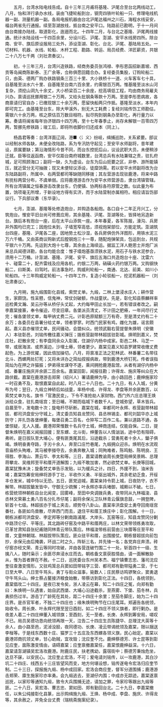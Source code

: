<!-- { "loadSidebar": true } -->
　　五月，台湾水陆电线告成。自十三年三月甫将基隆、沪尾合至台北两线动工，八月，怡和洋行承办水线，装由飞捷轮船到台，钢壳四铁叶轮船一只、修理电线机器一副、测量机器一副。各局电报机器由台北沪尾达福州之川石，海程水线妥安，福台两省先行通报。续至澎湖放线，抵台南之安平口。陆路前已勘明，于十一月间由台南接办陆线，取道彰化，迤逦而北。十四年二月，与台北之基隆、沪尾两线接通。统计水陆设线一千四百余里，分设川石、沪尾、澎湖、安平水线房四所。除台南、安平、旗后原设报局三处外，添设澎湖、彰化、台北、沪尾、基陆局五处。一切材料、机器、水线、轮船、木杆工程、勘路、转运、局员经费、洋匠薪资，共银二十八万七千两（刘壮肃奏议）。

　　初，十三年三月，台湾兴造铁路，经商务委员张鸿禄、李彤恩函招新嘉坡、西贡等岛闽商陈新泰、王广余等，佥称俱愿回籍合办。复经委员集股，订购轮船二只，由英、德两厂购办铁路钢条三百三十里、大小铁桥十一道、火车客车七十具，自基隆至淡水六十里、自基隆至台南六百余里，约需银百万两。惟基隆至淡水山河复杂，须挖山洞九十余丈，大小桥梁百二十余座，挖高填低工程，均由商务局雇夫兴办。禀请巡抚挪用银二十万两，又给头批钢条等款十万两。至是李彤恩病故，各商禀请归官自办；已缴现银三十余万两，愿留快船两只作抵。基隆至淡水，本年内即可完工。由基隆至台东，除大甲溪外，别无大工耗费；复经刘铭传饬工师勘估，需银六十余万两，核之原估百万数目相符。拟尽购到钢条办至彰化，再行量力以筹。奏请将闽省每年协济银四十四万两，至十七年春季止，尚存未解银一百零四万两，暂挪先修铁路；竣工后，即将所收脚价归还成本（同上）。

　　杨昌君等奏：台湾洋面辽阔，港■〈氵义〉纷岐，缉捕巡防，关系紧要。部议以经制水师各缺，未便全改陆路，系为专汛防守起见；至安平水师副将，昔年建设，原属要缺；第沿海情形今昔不同，而台东控扼后山，议设武职大员，未便稍涉迁就。臣等往返函商，安平仅距台南府城数里，台湾总兵有水陆兼辖之责，驻扎府城，足可照顾海口；副将一缺，久为虚设。台东为后山扼要之区，非参、游所能镇压，就近营分无可抽拨；现又未便轻议添设，徒糜饷需。若以安平水师副将改为台东陆路副将，所属中、右两营都司等缺随同移拨；其左营游击现驻鹿港，将来中路有抚标两营分布，不虞单弱。应将鹿港游击作为安平水师营游击，隶台湾镇管辖。所有台湾镇属之恒春游击改隶台东，仍使镇、协两标各符原管之数。似此量为布置，饷项毫无所增，于新设地方得有实济，而于水陆营制亦属相符。相应请旨饬部议行。下兵部议奏（东华录）。

　　七月，澎湖、基隆等处修造炮台，并购造各船炮。各口自十二年正月兴工，分筑炮台。惟安平旧台尚可修葺应用，其余基隆、沪尾、澎湖等处，皆择地另造新台。旗后本有炮台一座，后在太平山添筑一座。本年春夏，各军陈报，濠沟、兵房并外围均已完工；因炮位未到，子墙宽窄高低，须视炮架部位，方能定筑。澎湖筑台四座，基隆、沪尾各二座，因地势土松沙湿，各兵房俱仿外洋图形，用铁水泥三万六千桶。又由英商议购新式后膛钢炮三十一尊，随配炮弹架具，包运到台，共规平银六十万两。先运到大炮十七尊，其余由上海续运。据监工洋人鲍恩士并炮厂派来总兵闻德详勘，各台均能合度：惟子墙炮基亟须铁水泥，用石子与铁水泥参合，须用十二万桶。计澎湖、基隆、沪尾、安平、旗后五海口共造炮台十座、沈雷六十、碰雷二十，配齐雷线及应用各机，约银二万两，硝磺火药约银万两。又购钢快船二，曰斯美、曰驾时。前法事急时，购威利轮船一，南通、北达、前美、如川小轮船四。十三年购威定轮船一。十四年工作，复造小轮驳船一，挖泥机器船一（刘壮肃奏议）。

　　九月朔，施九缎围彰化县城，索焚丈单。九缎，二林上堡浸水庄人；耕作营生，家颇饶。性呆戆，信鬼神，常仗剑破额，作战童状。先是，彰化知县蔡麟祥率巡检黄文瀚、吴云孙等从桥仔头丈起，大约每甲田止长加一，若有错误者改之。嗣李嘉棠接篆，奉令催迫，尽变旧章。各堡派员清丈，不计田之肥瘠，一年间尽行丈完；催各堡领丈单，每甲纳丈费二元。计彰邑原赋额三万有奇，至是清丈约有二十余万；各委员在县署分给丈单，领者寥寥。时西门民家有鸡，雌化为雄，谣言颇起。嘉义县亦催领丈单，民间骚动，会盟纠众。统领武毅右营提督朱焕明（安徽人）本驻彰邑，刘铭传檄往嘉义弹压；拨栋营副带林超拔驻彰城。焕明到嘉义，焚庄社，赶散余党；有李盘同余众入彰属，住湖仔内杨中成家。彰邑二林、马芝一带，或居海滨、或界溪边，沙埋土瘠，领者更少。嘉棠见嘉义知县罗建常收缴丈费起色，为上游优擢，因此倍加操切。八月，将禀准正法之犯林武、林番薯二名带往北斗、西螺两处钉死；又将未详办之简灿捏报病故，带到鹿港大桥钉死。传者误指简灿为在押之许猫振；伊弟得龙谋夺不遂，乘间拥抢鹿港盐馆，从者有湖仔内杨中成、番薯庄施庆并余匪二百余名。嘉棠回彰，闻报往勘；许得龙、施庆等纠众在大路伏截。嘉棠在鹿港游击郑荣（绍兴人）署请鹿绅为导，由小路回邑；鹿绅施家珍一时召勇不及，取恨嘉棠自此起，时八月二十八日也。二十九日，有人入城，分黄布为号；翌日，九缎立神轿后如战童，率杨中成、许得龙、李盘等并余匪数百，以索焚丈单为名，旗书「官激民变」，下令不准抢劫人家财物。西门外六庄总理王焕派给众食，驻扎南瑶宫；至日晡，不期而临城下者数千人。登城弥望，草木皆兵。自晨至午，发电数十次；旋电杆尽斫断。嘉棠在城，率都司叶永辉、栋营副带林超拔、都司洪盘安分守城上，清丈委员知县龙赞冈、县丞林锡圭、都司刘韶华亦上城防守；并扎饬各堡绅董，每堡召勇二百名，仓猝写二百作二名，兼以道路不通，各堡惊疑，无人入援。鹿港郑荣惟数十名兵守土城，绅商连结，仅能自保。二日，提督朱焕明在嘉义闻报回援；至东螺、北斗街，绅董告以人情汹汹，途中恐有阻碍，弗听。是日拔队至大埔心，便有匪类尾其后，沿途截杀；营勇死者十余人，鎗子俱竭。焕明奋勇夺路，手刃十余人，奔至口庄竹巷尾，九缎拥众迎杀。焕明在水流观音庙桥头殉难，其马被李掽夺去，余勇奔散入城；同殉难者，陈鸣魁、陈明良、王得胜、李海山、萧云华、李太和等。三日，嘉棠请教谕周长庚暨局绅吴景韩、总理蒋攀龙、吴维邦至平和厝开道解围；九缎不敢加害，然必欲焚丈单。长庚等回城，嘉棠犹豫未决；旋备焚丈单告示发贴，以为缓兵之计。四日，外援不到，油米告竭；嘉棠饬筹安局绅将游手丁壮，半收作义勇、半驱出城外，其余老幼乏食，开绥丰仓发米，城中恃以无恐。五日，匪党迫城，嘉棠亲持令箭上城，日夜防守，衣不解带。林超拔鎗发皆中，守御无少疏懈；叶永辉亦率兵堵御，城赖以不破。七日，栋营统领林朝栋自台北闻变，回雾峰，至田中央调拨兵勇，夜带同从九林福浚、县丞林文荣募土勇八百名分扎市仔尾；副将余保元卫队林青云偃旗息鼓，一拥登陴，斩首十七级。林超拔亦于城上夹击，顺势夺八卦山。嘉棠率洪盘安土勇夺回南瑶宫番社，各匪如鸟兽散，尽奔西门而去，退住平和厝王焕庄中；彰化围解。十一日，朝栋派都司洪盘安、李定邦等分剿南路浦尾、大岸头、瓦窑等庄，知县龙赞冈分剿中路顶仑仔、平等庄。其北路砖仔窑及中路平和厝两庄，以林文荣带领练勇攻取，已革甘肃知县张纪甫随同林青云带队策应。林福浚带栋前营由三块厝等庄至平和厝，文童林朝瑞、林超拔带队策应。匪众驻平和厝，出围接仗。朝栋督超拔向前包抄，余保元由后掩袭，环战二时之久，阵斩三名，并先锋一名；各党弃庄奔溃。砖仔窑亦经文荣、青云等同时攻破，并由各营连破竹围二十一处，斩首四十一级、生擒八人，随时枭示；余匪尽奔浸水庄而去。朝栋备文禀获胜情由，请一面解散胁从，惟为首者罪在不赦。十二日，巡抚委台东州吴本杰、福宁镇曹志忠、藩司沈应奎往查激变情形。又驻鸡笼总兵窦如田带铭字三营、都司郑有勤带隘勇二营，于七日至大甲、八日至牛骂头，勇丁与街众滋事，毙数人；庄民蔡访鸣锣聚众，窦勇退守牛骂头山。绅士蔡占鳌接济粮食始散，带蔡访到彰化正法。十四日，各统领到，嘉棠倡攻二十四庄。是夜已发令矣，浙人凌云在幕，知二十四庄之冤，向郑有勤曰：朱焕明一队遇害，始自武西堡、大埔心沿途截杀，至燕雾、下堡、茄冬林，兵勇损伤过半。游击丁广龄死在其处，距二十四庄十余里；至茄冬脚庄，始为二十四庄界。是杀官军者，不独二十四庄也；缘朱焕明殉节在口庄尾耳。郑遍告各统领，始收令。周长庚、叶永辉代限至翌日酉刻，如二十四庄不领义旗者，即行剿办。是夜差人着二十四庄绅董入城领旗；至酉刻，无一至者。长庚、永辉到筹安局，嗟叹不已。局员吴德功恳向统领再限一天，泣告二十四庄生员陈捷华、总理沈大英等十余人，由小路至邑，泥淖没胫，夜同德功、长庚、凌云带谒统领及嘉棠，限以捆送李椪等。于是线东西数十庄、猫罗三十五庄及东西螺各领义旗，民心始定。嘉棠以鹿港郊商抗领丈单，甘心助贼，宜攻毁；沈应奎不允。鹿绅蔡德芳、许士昆等到彰见应奎，面陈激变情由，语碍嘉棠；应奎禀撤嘉棠任，嘉棠恨鹿绅益深。十六日，嘉棠请澎湖镇吴宏洛攻鹿港。附鹿庄民，扶老携幼，露宿街中；蔡德芳秉烛危坐，达旦不寐，以安民心。沈应奎止宏洛，不可；爰电请刘铭传，以一攻鹿港，其白沙坑二十四庄、线西五十三庄皆望风而变，地方何堪设想，铭传遂电令宏洛归应奎节制。二十三日，探报施九缎、杨中成回家。宏洛会商应奎，督军分道围捕；鹿港游击郑荣、廪生施家珍亦率勇。会九缎逃去，至湖仔内围；中成亦无踪迹。嘉棠遂禀巡抚，以家珍等通知九缎，致令大兵围捕无迹，请加之罪，令家珍等跟出九缎等匪。二十八日，吴宏洛、曹志忠、窦如田、郑有勤回台北。二十九日，李嘉棠撤任，以朱公纯接彰化县篆，出示购缉施九缎、王焕、杨中成、李盘、施庆、许得龙等，其余赦之，并免全台丈费（瑞桃斋施案纪录）。

